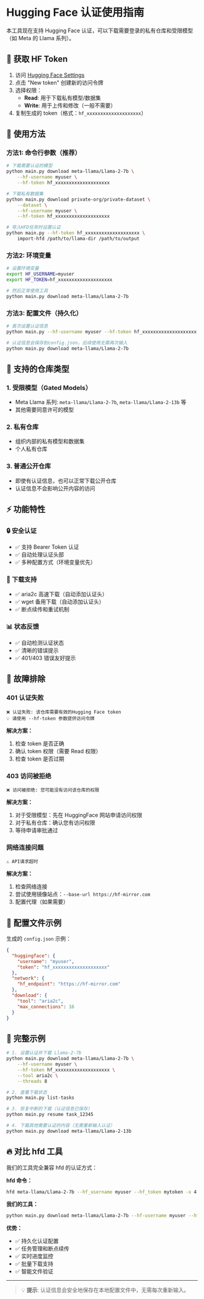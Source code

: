 # Hugging Face 认证使用指南

本工具现在支持 Hugging Face 认证，可以下载需要登录的私有仓库和受限模型（如 Meta 的 Llama 系列）。

## 🔐 获取 HF Token

1. 访问 [Hugging Face Settings](https://huggingface.co/settings/tokens)
2. 点击 "New token" 创建新的访问令牌
3. 选择权限：
   - **Read**: 用于下载私有模型/数据集
   - **Write**: 用于上传和修改（一般不需要）
4. 复制生成的 token（格式：`hf_xxxxxxxxxxxxxxxxxxxx`）

## 🚀 使用方法

### 方法1: 命令行参数（推荐）

```bash
# 下载需要认证的模型
python main.py download meta-llama/Llama-2-7b \
    --hf-username myuser \
    --hf-token hf_xxxxxxxxxxxxxxxxxxxx

# 下载私有数据集
python main.py download private-org/private-dataset \
    --dataset \
    --hf-username myuser \
    --hf-token hf_xxxxxxxxxxxxxxxxxxxx

# 导入HFD任务时设置认证
python main.py --hf-token hf_xxxxxxxxxxxxxxxxxxxx \
    import-hfd /path/to/llama-dir /path/to/output
```

### 方法2: 环境变量

```bash
# 设置环境变量
export HF_USERNAME=myuser
export HF_TOKEN=hf_xxxxxxxxxxxxxxxxxxxx

# 然后正常使用工具
python main.py download meta-llama/Llama-2-7b
```

### 方法3: 配置文件（持久化）

```bash
# 首次设置认证信息
python main.py --hf-username myuser --hf-token hf_xxxxxxxxxxxxxxxxxxxx download gpt2

# 认证信息会保存到config.json，后续使用无需再次输入
python main.py download meta-llama/Llama-2-7b
```

## 🎯 支持的仓库类型

### 1. 受限模型（Gated Models）
- Meta Llama 系列: `meta-llama/Llama-2-7b`, `meta-llama/Llama-2-13b` 等
- 其他需要同意许可的模型

### 2. 私有仓库
- 组织内部的私有模型和数据集
- 个人私有仓库

### 3. 普通公开仓库
- 即使有认证信息，也可以正常下载公开仓库
- 认证信息不会影响公开内容的访问

## ⚡ 功能特性

### 🔒 安全认证
- ✅ 支持 Bearer Token 认证
- ✅ 自动处理认证头部
- ✅ 多种配置方式（环境变量优先）

### 🚀 下载支持
- ✅ aria2c 高速下载（自动添加认证头）
- ✅ wget 备用下载（自动添加认证头）
- ✅ 断点续传和重试机制

### 📊 状态反馈
- ✅ 自动检测认证状态
- ✅ 清晰的错误提示
- ✅ 401/403 错误友好提示

## 🔧 故障排除

### 401 认证失败
```
❌ 认证失败: 该仓库需要有效的Hugging Face token
💡 请使用 --hf-token 参数提供访问令牌
```

**解决方案：**
1. 检查 token 是否正确
2. 确认 token 权限（需要 Read 权限）
3. 检查 token 是否过期

### 403 访问被拒绝
```
❌ 访问被拒绝: 您可能没有访问该仓库的权限
```

**解决方案：**
1. 对于受限模型：先在 HuggingFace 网站申请访问权限
2. 对于私有仓库：确认您有访问权限
3. 等待申请审批通过

### 网络连接问题
```
⚠️ API请求超时
```

**解决方案：**
1. 检查网络连接
2. 尝试使用镜像站点：`--base-url https://hf-mirror.com`
3. 配置代理（如果需要）

## 📝 配置文件示例

生成的 `config.json` 示例：
```json
{
  "huggingface": {
    "username": "myuser",
    "token": "hf_xxxxxxxxxxxxxxxxxxxx"
  },
  "network": {
    "hf_endpoint": "https://hf-mirror.com"
  },
  "download": {
    "tool": "aria2c",
    "max_connections": 16
  }
}
```

## 🌟 完整示例

```bash
# 1. 设置认证并下载 Llama-2-7b
python main.py download meta-llama/Llama-2-7b \
    --hf-username myuser \
    --hf-token hf_xxxxxxxxxxxxxxxxxxxx \
    --tool aria2c \
    --threads 8

# 2. 查看下载状态
python main.py list-tasks

# 3. 恢复中断的下载（认证信息已保存）
python main.py resume task_12345

# 4. 下载其他需要认证的内容（无需重新输入认证）
python main.py download meta-llama/Llama-2-13b
```

## 🔥 对比 hfd 工具

我们的工具完全兼容 hfd 的认证方式：

**hfd 命令：**
```bash
hfd meta-llama/Llama-2-7b --hf_username myuser --hf_token mytoken -x 4
```

**我们的工具：**
```bash
python main.py download meta-llama/Llama-2-7b --hf-username myuser --hf-token mytoken --threads 4
```

**优势：**
- ✅ 持久化认证配置
- ✅ 任务管理和断点续传
- ✅ 实时进度监控
- ✅ 批量下载支持
- ✅ 智能文件验证

---

> 💡 **提示**: 认证信息会安全地保存在本地配置文件中，无需每次重新输入。 